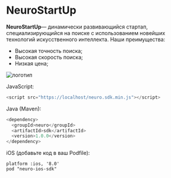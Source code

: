 # NeuroStartUp

**NeuroStartUp**— динамически развивающийся стартап, специализирующийся на поиске с использованием новейших технологий искусственного интеллекта. Наши преимущества:
* Высокая точность поиска;
* Высокая скорость поиска;
* Низкая цена;

![логотип](https://camo.githubusercontent.com/ace14ee894d150192a7b05b12410738aa65528da742bbce69315a5f441320ea7/68747470733a2f2f692e696d6775722e636f6d2f495a4f525769492e706e67)

JavaScript:

``` javascript
<script src="https://localhost/neuro.sdk.min.js"></script> 
```
Java (Maven):
``` Java
<dependency>
  <groupId>neuro</groupId>
  <artifactId>sdk</artifactId>
  <version>1.0.0</version>
</dependency>
```
iOS (добавьте код в ваш Podfile):

``` iOS
platform :ios, '8.0'
pod "neuro-ios-sdk"
```